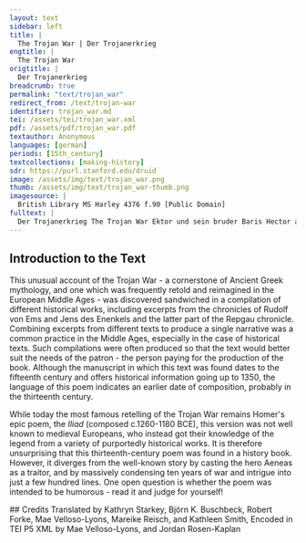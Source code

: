 ```yaml
---
layout: text
sidebar: left
title: |
  The Trojan War | Der Trojanerkrieg
engtitle: |
  The Trojan War
origtitle: |
  Der Trojanerkrieg
breadcrumb: true
permalink: "text/trojan_war"
redirect_from: /text/trojan-war
identifier: trojan_war.md
tei: /assets/tei/trojan_war.xml
pdf: /assets/pdf/trojan_war.pdf
textauthor: Anonymous
languages: [german]
periods: [15th_century]
textcollections: [making-history]
sdr: https://purl.stanford.edu/druid 
image: /assets/img/text/trojan_war.png
thumb: /assets/img/text/trojan_war-thumb.png
imagesource: |
  British Library MS Harley 4376 f.90 [Public Domain]
fulltext: |
  Der Trojanerkrieg The Trojan War Ektor und sein bruder Baris Hector and his brother Paris leptten ze Troy in kúnklicher wis. lived in Troy in a manner befitting kings. eins tages ward Baris kunt getan, One day, Paris was told daz ze Krichen trüg die kron that in Greece daz allerschonste wib, the most beautiful woman ever born die ye getrug mutterlip. wore the crown. die was Elena genant. She was called Helen. uf hub sich der degen zehant. The hero left immediately. er fur in Kriechenlant, He travelled to Greece, daz er wolt beschuwen so that he could see die wunder an der früwen. the marvels of this woman. uu was ir vatter und Menelaus ir As it happened, her father and Menelaus, man ein hervart gevarn. her husband, had left on military campaign. nu wart der edel degen wis As it happened, the noble and clever hero was geschossen mit der mine stral. pierced by love’s ray. des leit sin hereze vil senden qual, From this his heart suffered much yearning sorrow, und ward sin leben kumerlich. and his life became miserable. ein kindlin hat die kúngin rich, The powerful queen had a little child das ir die ame trug dike nach. that her wet nurse often carried close by. eins tages gieng die kúngin One day the queen passed by fúr Baris den degen vin. Paris, the fine hero. als si fúr in kam, When she passed by him zu der erde buktte er sich he bent down to the ground und kuste iren fustrit. and kissed her footprint. die ame sach den sit, The wet nurse saw the gesture den det sy ir fruwen kunt. and informed her lady of it. von der selben stund From that moment nam sy sin besser war she noticed him und neigt in dike gúetlich dar. and nodded to him in a kindly manner. Baris die amen grůste tugentlich Paris greeted the wet nurse in a courtly fashion mit grosscr gabe herlich. with great and splendid gifts. daz kint kuste er dik lieplich. He kissed the child very lovingly. er und die ame begunden He and the wet nurse began legen an to conspire wie er die fruwen furt von dan. how he could abduct the lady. die amme sprach: The wet nurse said: nút lenger súllent irs sparn. "You should not delay any longer. ir súellent heil varn You should return home und kóment her wider mit úwer schar and come back with your men uf dem mer gevarn. by sea. darine fúerent irs mannes van, Fly her husband’s flag, der ist swarcz und wis getan. which is black and white. die früwe bringe ich I will then bring the lady in úwer schiff dan, onto your ship, so dond den, daz úch dunke gut. then you may do whatever you wish." dis det der helt bochgemut. This the high-spirited hero did. er kam in einem monat wider. He came back in a month. do man uf der ner swimen sach, When he sailed into view on the sea, die amme zu der früwen sprach: the wet nurse said to the lady: früwe, es kunt der kúng min ber. “Lady, the king, my lord, is approaching. wir söllent gen im gon etwo ver, We should venture out to meet him daz wir enpfahen der heren min. so that we may receive my lord appropriately.” die kúngin sprach: es sol sin. The queen said: "It will be done." also kam sy in daz schiff hinin. And so she came upon his ship. Baris minenklich si enpfie Paris greeted her lovingly. von lant hies er die schiff stossen hin. He commanded the ship to be set sail. also broclht er sy von dan. Thus he abducted her. dis ward irem man It was told to her husband in die reisse kunt getan, on his travels daz von Troy der kung rich that the powerful king of Troy het im genomen die kúngin herlich. had taken the beautiful queen from him. uf brachen sy mit der schar They departed with their men und fúrent gen Troy dar and then traveled towards Troy mit allen den fúrsten gar, with all the princes die uf der erden woren who were on earth by denselben jaren, at that time. und slügen uf ir gezelt They put up their tents vor Troy uf daz eben velt. on the plain before Troy. Ektor und Paris hiessen, Hector and Paris commanded daz sy nút růwen liessen, that they not cease fighting daz man mit strites sitt with them daily teglich mit in stritt.  in a warlike manner. also tatten sy den Kreichen ungemach, So they made so much trouble for the Greeks daz man si seltten ruwen sach, that one rarely saw them resting, iecz bi tag, den bi nacht. either by day or by night. wie krefftig wer der Kriechen macht, Although the Greek’s power was mighty, so beslos man ze Troy nie kein tor, at Troy they never closed a single gate wand daz hat verbotten Ektor. because Hector had forbidden it. keinen tag lies er sie an strit. He didn’t let a single day pass without fighting. nu fügtte es sich ze einer zit, Now it came to pass, daz Ektor so gar úberhuffet ward. that Hector was completely overpowered. mengem er sin gewand zerzart. He split the armor of many, daz er müste werden siech. so that he became utterly spent. do rüffte ein edel Kriech: There, a noble Greek called out: es wer schad umb disen helt. "It would be a pity if this hero died. hora, degen userwelt, Listen, chosen warrior. rúeff an den dinem kry, call out your battle cry, ob dir ieman so noche sy, in case there is someone close by, der dir múg ze helffe komen, who might come to your help, daz dir der lip icht werd genomen so that your life is not taken from you!" Ektor horte disen wissen rat. Hector listened to this wise counsel. er fulgtte getrat. He followed it immediately.  do ward im helffe schin There help appeared von den dieueren sin. in the form of his retainers. Der kúng von Kricchen sprach: The king of Greece said: nún jar hand wir dis ungemach "For nine years we have continued getriben dis schediliche spil. With this misery, this destructive game. minen sternenseher ich fragen wil, I wish to ask my fortune teller wie uns súlle geliogen How we might prevail.” den hies er fúr sich bringen. He had him brought out before him der kúng in fragen began. and the king began to question him. der meister sprach: heiten ir einen man, The master spoke: "If you had a man ist in Kriechen verborgen, who is hidden in Greece so nem ein ende úwer sorgen. then your troubles would come to an end. ich sag úch, wie es umb in lit. I’ll tell you how things stand with him. er ist verborgen in dire zit. He is hidden at this moment. mit früwenkleid ist bekleid sin lip. His body is clothed in women’s garments. sin múter ist so wis ein wip, His mother is so wise a woman daz si bekenet wol, that she well knows wie es im ergon sol: what awaits him: hie vor Troy erstorben to die here before Troy und öch do den pris erwerben. and thus win glory. von ir er gesalbet wart: He was anointed by her: kein woffen sneid nie so hart, no weapon ever cut so well daz in möchte versniden. that it could cut him. och tůt sy nicht vermiden, Nor did she forget si enpall in Schirone to send him to Chiron (der was halb ein ros, halb ein man), (he was half horse, half man); der lorte ir also schone he trained him very well schirmen, ringen, schiessen. in swordplay, wrestling and archery. múllistein, die si bergab liessen, Using his shield, he had to block die must er vahen uf den schilt. millstones that were rolled downhill. kúng, ob du den süchen wilt, King, if you wish to search for him, so sende us hundert oder mer, then send out a hundred or more men daz ieklicher sy ein kremer, each of them should be a merchant habe vielle, was fruwen gehort zu. and have many things for sale for women, eines er och tu: and he should also have on offer hab veile swert, messer, issengewant, swords, knives and armour. man sicht zehant It is obvious that wa er mit deu fruwen gat, although he [Achilles] is among the women, benamen er nicht enlat, he will not behave as one er beschüwe die kufmanschaft. if he sees the merchandise. also vint man den degen ellentbaft. In this way one will find the worthy warrior." der kúng volgte getrat The king immediately followed des wissen meisterg rat. the counsel of the wise master. er sant die botten uf die vart, He sent the messengers on the journey wand der also funden wart. and thus he [Achilles] was found in this way. also wart Achilles gon Troy brocht, So they brought Achilles to Troy mit im sin meister Schiron. with his master Chiron. usreit Ekttor, als er was gewon. Hector rode out as he was accustomed. do bekam im an der zit There and then he had his Achilles sin erster stritt,  first fight with Achilles, und triben daz den ganezen dag. and they fought the whole day. Ekttor ob mit krefftten lag. Hector was superior in strength. mocht er in han verschrotte, If he had been able to injure him, er het in geleit zu andren dotten.  he would have added him to the other dead. sust schied si die nacht. Thus the night parted them. was Achiles barnest dar bracht, Whatever armour Achilles had worn, daz hat er im von dem libegeslagen. Hector had cut it from his body. morndes ein núwen harnest mn sach tragen. In the morning he could be seen wearing new armour. so hub sich aber den ein stritt, Then, once more, a fight began. Ekttor twang in mit nid Hector pressed him with battle rage und mit so grosser krafft, and with such great force, daz er in dik macht flúchthafft. that he forced him to retreat. er treib in hin und denne har He drove him back and forth bis daz er alles daz von im geslüg, until he cut away all the armour daz er von harnest an im trůg. that he wore. also entweich danne Achilles. So Achilles took flight. Des morgens, do der dag har schein, In the morning, when the day dawned, Ektor reit us Troy allein Hector rode out from Troy alone mit grimem mut. in a grim mood. daz ungemach betwang den belt gut, Trouble burdened the good hero, wond by aller siner zit for in all his days, nie kein man mit strit no man had ever resisted sich sin bet erwert als lange. him as long in battle. daz was im angst und ange. Therefore, he was afraid and terrified. nu was öch Achilles bereit Now Achilles was ready too ze vyentlicher arbeit. For warlike endeavors. Ekttor sin zorn twang, His wrath subdued Hector daz der stritte mit wertte lang. so that the fight did not last long. Achilles sinen la schiit zerslug, Achilles hacked his shield to pieces daz er sin núczit dennen trug. so that he didn’t carry home a single piece of it. er slüg im so gros búllen He gave him such massive bruises umb die arm und umb die kúllen, on his arms and shoulders, Achilles kum von in endran. Achilles hardly escaped him. Ekttor schied öch von dan, Hector left the field too wond er múeden began. because he had begun to tire. doch schůff Achilles dem herr gemach, Achilles let the lord have a break, daz man sy zwene nur stritten sach. so that the two of them were not seen fighting anymore. Schiron fürt Achilles an ein heimlich stat. Chiron led Achilles to a secret place. mit dritten er im drat, With advice he counseled him wie er im solt tretten zü: how he should get at him: mit stichen also tú, namely with thrusting zwisseit swert und schilt. in between his sword and shield. ob du daz dün wilt, "If you can do so, hůwe im nach der bende, attack his hands: so nimt der strit ein ende. in this way, the fight will come to an end." do Ekttor kam gon Troy hinin, When Hector entered Troy, er sprach: wie trag daz sin? He said: “How can it be? min swert wil sin nút sndien! My sword cannot wound him. sol ich den strit nút miden, I cannot avoid the fight, des han ich iemer schande Since it would disgrace me forever. doch bereite er sich des morgens frü And so, he prepared himself early in the morning und grieff zu dem strit hinzu. and joined the fight. Achilles nam gen in den ker Achilles attacked him, und gedach an sins meisters ler. thinking of his teacher’s advice. damit er im daz leben angewan Thus, he took his life und schied frölich von dan. and left the field joyously. do die von Troy socheu Ektors val, When the people of Troy saw Hector’s death, in was gelege gar ir schall, their cheering died down, und trutten öch von recht and both lords and retainers bede herren und öch knecht. rightly mourned him. Ekttors gebot gebrochen wart; Hector’s order was disobeyed: man beslos die dor an der vart, The gates were closed at once, und wurdent beslossen hart and were locked securely und wol beseezt mit hůtte. and well-manned by guards. ein tor bevolhen wart herzogen Eneas, One gate was entrusted to Duke Aeneas damit er siner eren vergas. To make him forget his obligation. von frúeden gaebtte an daz dor Joyfully Chiron came to the gate Schiron und iesch ein kenpf davor. and called for a fight. daz leid Paris twang. Paris was overcome by grief. vir daz tor er do sprang He leapt in front of the gate uf Schyrones schaden gros. to Chiron’s great disadvantage. dem det er mit dem spies einen stos, He gave him a thrust with his lance daz im daz blitze mund und oren usflos. so that the blood flowed out of his mouth and ears. Schiron kertte die hindren fúesse dar, Chiron spun on his heels und slüg so krefftenklichen dar, and struck very strongly daz im entweich Paris. yet Paris dodged him. von im reit der degen wis The wise warrior rode away from him und kertte wider uf in in mit dem schaft and turned to him again with his spear und reit so mit grosser krafft. and rode at him with great force. uff dem schilt er im gehafft, He hit him on the shield und doch durchbrach der schafft, yet the spear went through daz Schiron tot beleib so that Chiron lay dead. Paris wider in die stat hin reit. Paris rode back into the city. do Achilles sach sins meisters dot, When Achilles saw his teacher’s death, sin herez leid von jomer not.  his heart suffered grief’s anguish. er gedach, wie er in móch gerechen  He considered how he might take revenge an Paris dem frechen. on the audacious Paris. er reit an daz tor, He rode to the gate. er sprach: wo ist Paris? ich beit sin bie vor. He said, “Where is Paris? I challenge him to come here.” kein antwurt im gegeben wart. He was given no answer. er kertte wider an die vart. He set off again. dis wart Paris geseit. This was told to Paris. er sprach: dis ist min höchstes leid. He said: "This is my greatest worry. von firchten mus ich in miden, Out of fear I have to avoid him. kein swert kan in doch sniden. No sword can cut him." do sprach ein wisser man: A wise man then said: herre, ich dich wol geleren kan. "Lord, I can certainly instruct you. niw einen kolben lang und gros. Take a long and hefty club. ja kan er nit dawider. Yes, he can’t defend himself against that. du slecht in dur nider, You must knock him down, und las in niemer uf, and never let him get up ubis daz sin kopff und huff until you have smashed his von dir wirt zerblúwen. head and skull. sin vart in licht mag geruwen. He might well regret his journey. nút hor uf, bís er dot gelige. Don’t stop until he is lying dead. also gewinest du, taz cr mit gesige. Thus you will accomplish it that he doesn’t win." Morndes, do es dagtte, In the morning when the dawn broke, Achilles an daz tor hin jagtte, Achilles rushed toward the gate. do was och hereit Paris There Paris was ready too, ze füs in ritterlicher wis. on foot in a knightly manner. mit sinem kolben, den er trug, With his club that he carried, uf sinen kopff er in do slug, he hit him there on the head, daz Achilles muste vallen. so that Achilles had to fall. úber in stund Paris mit schallen: Paris stood over him shouting: nút von hinan kum ich, “I’m not going to leave bis ich dot sche dich! until I see you dead!” Achilles verlor do de lip. Achilles lost his life. Paris kertte zu sinem wip. Paris returned to his wife. die was sins siges fro.  She was pleased about his victory dis gefügtte sich also. that had come about in this way. nun wurden die Kriechen in ein, Now the Greeks concluded Troyer kraft wer nun klein, that the Trojan strength was diminished sid Ekttor wer tot gelegen.  since Hector had been killed, sy woltten eines sturmes pflegen.  so they wanted to carry out an attack. alsus bercitte sich die schar The army therefore prepared itself mit starker wer dar, with heavy equipment und heiltten vor dem tor den strit and fought continuously before the gate und an der mur zu aller zit. and at the wall. Dis spil wertte einen ganezen tag, This game lasted a whole day daz nieman keiner ruwe pflag during which no one got any rest mit werffen und init schiessen, from throwing [spears], and from shooting arrows. daz blut sach man fliessen You could see the blood flowing von den Kriechen uf daz lant, from the Greeks into the earth. sinen lip verlor menig wigant. Many a hero lost his life. mit leittren woltten si stigen in. They [the Greeks] wanted to infiltrate with ladders. die inren liessens nút güt sin. The besieged didn’t let that happen. die nacht man sy scheiden sach. In the night you could see them retreating. die useren zugen an ir gemach. The attackers withdrew to their camp. den was die vart worden ze sur. Their attempt had soured. die inren behutten ir mur. The besieged guarded their wall. die Kriechen slichen wider her, The Greeks snuck back ob ieunan an der were wer. to see if someone was on watch. si fundens wol behut. They found it well guarded. daz ducht die Kriechen niendert gůt To the Greeks that did not seem good at all und sprachen: wir gewinen nicht also die stat. and they said: “We won’t take the city in this way.” ein heinlichen tag hat The Greeks and Aeneas die von Kriechen und Eneas. Had a secret meeting. er het in gelopt daz, He had promised them that er wollte sy lossen in he would let them in zu dem tor, des pfleger er soltte sin. through the gate that he was supposed to take care of. eins nachttes daz geschach, One night it so happened  daz man die Kriechen inbrechen sach. that the Greeks were seen breaking in. do ward erhaben ein hertter strit. Then a hard battle began der wertte vierzehen tag sid. which lasted fourteen days. bi des kúnges palas Close to the royal palace der strit an dem hersten was. the fighting was most fierce. Paris vacht mit maulicher kraft. Paris fought with manly force. er ward geschossen mit einem schaft, He was hit by an arrow daz er muste bliben tot. so that he had to die. erst hüb sich jomer and not. Now sorrow and wailing began. die stat ward angezúndet.  The city was set on fire. daz buch vir wor uns kúndet,  The book truly tells us daz die stat einhalb bran, that half of the city burned, in dem andren ort man in the other half one  erst in vierzhen tagen only heard after fourteen days vernam  als da cer strit sich endet hie, As the fight ended there, Elena vir iren vatter gie Helen went to her father und viel im ze füssen: and fell at his feet: vatter, ich wii búessen, "Father I want to atone, ich gib mich uf die gnade din! I surrender to your mercy! es was nút die schulde min, It was not my fault und bet es nút gedacht, and I didn’t intend daz ich soltte har sin bracht. to be brought here." Eneas mit driu tusing man Aeneas with three thousand men fur vou Troy in Ittalya dan, departed Troy for Italy. der kúng sin tochtter nam The king took his daughter und für von Troy And departed Troy mit grosser schoy to return to his land wider in sin lant, with great jubilation; da er starke geste vant: there he found many strangers: von Ungren der kúng rich, the powerful king of Hungary [was there]. der mit gewalt gar werlich He abducted Helen, the queen, Elena nam die kúngin by force of arms und fürtte si in daz rich sin and took her to his realm und behub si mit gewalt sider, and kept her there by force from that time onwards, wond si kam uiemerme hinwider. for she never came back. also endet dis getat, Thus ends this tale die von Troy geschriben stat. that is written of Troy.  = transcription  = translation     
--- 
```

## Introduction to the Text 
<p>This unusual account of the Trojan War - a cornerstone of Ancient Greek mythology, and one which was frequently retold and reimagined in the European Middle Ages - was discovered sandwiched in a compilation of different historical works, including excerpts from the chronicles of Rudolf von Ems and Jens des Enenkels and the latter part of the Repgau chronicle. Combining excerpts from different texts to produce a single narrative was a common practice in the Middle Ages, especially in the case of historical texts. Such compilations were often produced so that the text would better suit the needs of the patron - the person paying for the production of the book. Although the manuscript in which this text was found dates to the fifteenth century and offers historical information going up to 1350, the language of this poem indicates an earlier date of composition, probably in the thirteenth century.</p> <p>While today the most famous retelling of the Trojan War remains Homer's epic poem, the <em>Iliad </em>(composed c.1260-1180 BCE), this version was not well known to medieval Europeans, who instead got their knowledge of the legend from a variety of purportedly historical works. It is therefore unsurprising that this thirteenth-century poem was found in a history book. However, it diverges from the well-known story by casting the hero Aeneas as a traitor, and by massively condensing ten years of war and intrigue into just a few hundred lines. One open question is whether the poem was intended to be humorous - read it and judge for yourself!</p>
## Credits
Translated by Kathryn Starkey, Björn K. Buschbeck, Robert Forke, Mae Velloso-Lyons, Mareike Reisch,  and Kathleen Smith, Encoded in TEI P5 XML by Mae Velloso-Lyons,  and Jordan Rosen-Kaplan
